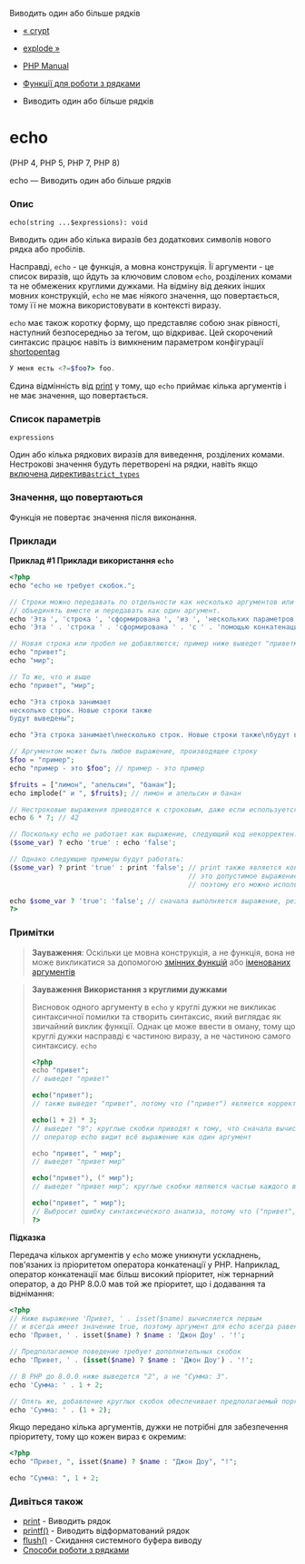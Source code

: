 Виводить один або більше рядків

-   [« crypt](function.crypt.md)
    
-   [explode »](function.explode.md)
    
-   [PHP Manual](index.md)
    
-   [Функції для роботи з рядками](ref.strings.md)
    
-   Виводить один або більше рядків
    

# echo

(PHP 4, PHP 5, PHP 7, PHP 8)

echo — Виводить один або більше рядків

### Опис

```methodsynopsis
echo(string ...$expressions): void
```

Виводить один або кілька виразів без додаткових символів нового рядка або пробілів.

Насправді, `echo` - це функція, а мовна конструкція. Її аргументи - це список виразів, що йдуть за ключовим словом `echo`, розділених комами та не обмежених круглими дужками. На відміну від деяких інших мовних конструкцій, `echo` не має ніякого значення, що повертається, тому її не можна використовувати в контексті виразу.

`echo` має також коротку форму, що представляє собою знак рівності, наступний безпосередньо за тегом, що відкриває. Цей скорочений синтаксис працює навіть із вимкненим параметром конфігурації [shortopentag](ini.core.html#ini.short-open-tag)

```php
У меня есть <?=$foo?> foo.
```

Єдина відмінність від [print](function.print.md) у тому, що `echo` приймає кілька аргументів і не має значення, що повертається.

### Список параметрів

`expressions`

Один або кілька рядкових виразів для виведення, розділених комами. Нестрокові значення будуть перетворені на рядки, навіть якщо [включена директива`strict_types`](language.types.declarations.html#language.types.declarations.strict)

### Значення, що повертаються

Функція не повертає значення після виконання.

### Приклади

**Приклад #1 Приклади використання `echo`**

```php
<?php
echo "echo не требует скобок.";

// Строки можно передавать по отдельности как несколько аргументов или
// объединять вместе и передавать как один аргумент.
echo 'Эта ', 'строка ', 'сформирована ', 'из ', 'нескольких параметров.', "\n";
echo 'Эта ' . 'строка ' . 'сформирована ' . 'с ' . 'помощью конкатенации.' . "\n";

// Новая строка или пробел не добавляются; пример ниже выведет "приветмир" в одну строку
echo "привет";
echo "мир";

// То же, что и выше
echo "привет", "мир";

echo "Эта строка занимает
несколько строк. Новые строки также
будут выведены";

echo "Эта строка занимает\nнесколько строк. Новые строки также\nбудут выведены.";

// Аргументом может быть любое выражение, производящее строку
$foo = "пример";
echo "пример - это $foo"; // пример - это пример

$fruits = ["лимон", "апельсин", "банан"];
echo implode(" и ", $fruits); // лимон и апельсин и банан

// Нестроковые выражения приводятся к строковым, даже если используется declare(strict_types=1)
echo 6 * 7; // 42

// Поскольку echo не работает как выражение, следующий код некорректен.
($some_var) ? echo 'true' : echo 'false';

// Однако следующие примеры будут работать:
($some_var) ? print 'true' : print 'false'; // print также является конструкцией, но
                                            // это допустимое выражение, возвращающее 1,
                                            // поэтому его можно использовать в этом контексте..

echo $some_var ? 'true': 'false'; // сначала выполняется выражение, результат которого передаётся в echo
?>
```

### Примітки

> **Зауваження**: Оскільки це мовна конструкція, а не функція, вона не може викликатися за допомогою [змінних функцій](functions.variable-functions.html) або [іменованих аргументів](functions.arguments.html#functions.named-arguments)

> **Зауваження** **Використання з круглими дужками**
> 
> Висновок одного аргументу в `echo` у круглі дужки не викликає синтаксичної помилки та створить синтаксис, який виглядає як звичайний виклик функції. Однак це може ввести в оману, тому що круглі дужки насправді є частиною виразу, а не частиною самого синтаксису. `echo`
> 
> ```php
> <?php
> echo "привет";
> // выведет "привет"
> 
> echo("привет");
> // также выведет "привет", потому что ("привет") является корректным выражением
> 
> echo(1 + 2) * 3;
> // выведет "9"; круглые скобки приводят к тому, что сначала вычисляется 1+2, а затем 3*3
> // оператор echo видит всё выражение как один аргумент
> 
> echo "привет", " мир";
> // выведет "привет мир"
> 
> echo("привет"), (" мир");
> // выведет "привет мир"; круглые скобки являются частью каждого выражения
> 
> echo("привет", " мир");
> // Выбросит ошибку синтаксического анализа, потому что ("привет", "мир") не является корректным выражением.
> ?>
> ```

**Підказка**

Передача кількох аргументів у `echo` може уникнути ускладнень, пов'язаних із пріоритетом оператора конкатенації у PHP. Наприклад, оператор конкатенації має більш високий пріоритет, ніж тернарний оператор, а до PHP 8.0.0 мав той же пріоритет, що і додавання та віднімання:

```php
<?php
// Ниже выражение 'Привет, ' . isset($name) вычисляется первым
// и всегда имеет значение true, поэтому аргумент для echo всегда равен $name
echo 'Привет, ' . isset($name) ? $name : 'Джон Доу' . '!';

// Предполагаемое поведение требует дополнительных скобок
echo 'Привет, ' . (isset($name) ? $name : 'Джон Доу') . '!';

// В PHP до 8.0.0 ниже выведется "2", а не "Сумма: 3".
echo 'Сумма: ' . 1 + 2;

// Опять же, добавление круглых скобок обеспечивает предполагаемый порядок выполнения.
echo 'Сумма: ' . (1 + 2);
```

Якщо передано кілька аргументів, дужки не потрібні для забезпечення пріоритету, тому що кожен вираз є окремим:

```php
<?php
echo "Привет, ", isset($name) ? $name : "Джон Доу", "!";

echo "Сумма: ", 1 + 2;
```

### Дивіться також

-   [print](function.print.md) - Виводить рядок
-   [printf()](function.printf.md) - Виводить відформатований рядок
-   [flush()](function.flush.md) - Скидання системного буфера виводу
-   [Способи роботи з рядками](language.types.string.md)